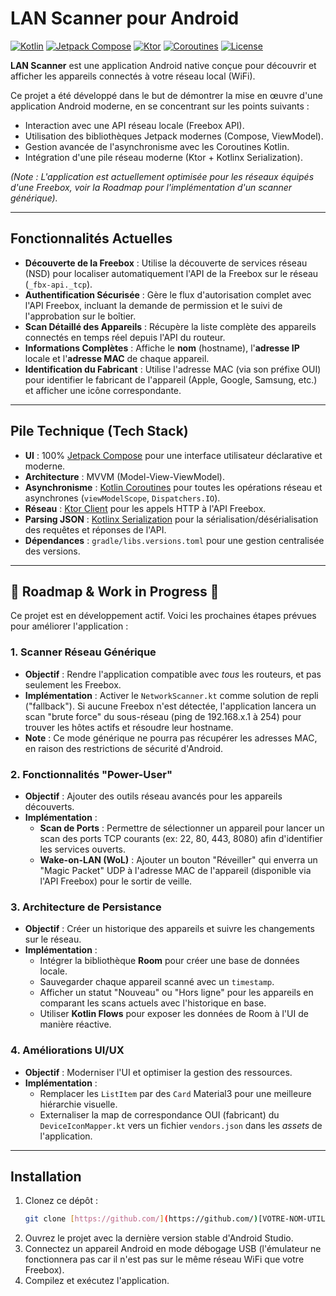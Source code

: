 # LAN Scanner pour Android

[![Kotlin](https://img.shields.io/badge/Kotlin-100%25-blue.svg?style=flat-square&logo=kotlin)](https://kotlinlang.org/)
[![Jetpack Compose](https://img.shields.io/badge/Jetpack_Compose-UI-4285F4.svg?style=flat-square&logo=android)](https://developer.android.com/jetpack/compose)
[![Ktor](https://img.shields.io/badge/Ktor-Networking-007FFF.svg?style=flat-square)](https://ktor.io/)
[![Coroutines](https://img.shields.io/badge/Kotlin-Coroutines-orange.svg?style=flat-square&logo=kotlin)](https://kotlinlang.org/docs/coroutines-overview.html)
[![License](https://img.shields.io/badge/License-MIT-green.svg?style=flat-square)](LICENSE)

**LAN Scanner** est une application Android native conçue pour découvrir et afficher les appareils connectés à votre réseau local (WiFi).

Ce projet a été développé dans le but de démontrer la mise en œuvre d'une application Android moderne, en se concentrant sur les points suivants :
* Interaction avec une API réseau locale (Freebox API).
* Utilisation des bibliothèques Jetpack modernes (Compose, ViewModel).
* Gestion avancée de l'asynchronisme avec les Coroutines Kotlin.
* Intégration d'une pile réseau moderne (Ktor + Kotlinx Serialization).

*(Note : L'application est actuellement optimisée pour les réseaux équipés d'une Freebox, voir la Roadmap pour l'implémentation d'un scanner générique).*

---

## Fonctionnalités Actuelles

* **Découverte de la Freebox** : Utilise la découverte de services réseau (NSD) pour localiser automatiquement l'API de la Freebox sur le réseau (`_fbx-api._tcp`).
* **Authentification Sécurisée** : Gère le flux d'autorisation complet avec l'API Freebox, incluant la demande de permission et le suivi de l'approbation sur le boîtier.
* **Scan Détaillé des Appareils** : Récupère la liste complète des appareils connectés en temps réel depuis l'API du routeur.
* **Informations Complètes** : Affiche le **nom** (hostname), l'**adresse IP** locale et l'**adresse MAC** de chaque appareil.
* **Identification du Fabricant** : Utilise l'adresse MAC (via son préfixe OUI) pour identifier le fabricant de l'appareil (Apple, Google, Samsung, etc.) et afficher une icône correspondante.

---

## Pile Technique (Tech Stack)

* **UI** : 100% [Jetpack Compose](https://developer.android.com/jetpack/compose) pour une interface utilisateur déclarative et moderne.
* **Architecture** : MVVM (Model-View-ViewModel).
* **Asynchronisme** : [Kotlin Coroutines](https://kotlinlang.org/docs/coroutines-overview.html) pour toutes les opérations réseau et asynchrones (`viewModelScope`, `Dispatchers.IO`).
* **Réseau** : [Ktor Client](https://ktor.io/docs/client-overview.html) pour les appels HTTP à l'API Freebox.
* **Parsing JSON** : [Kotlinx Serialization](https://github.com/Kotlin/kotlinx.serialization) pour la sérialisation/désérialisation des requêtes et réponses de l'API.
* **Dépendances** : `gradle/libs.versions.toml` pour une gestion centralisée des versions.

---

## 🚧 Roadmap & Work in Progress 🚧

Ce projet est en développement actif. Voici les prochaines étapes prévues pour améliorer l'application :

### 1. Scanner Réseau Générique
* **Objectif** : Rendre l'application compatible avec *tous* les routeurs, et pas seulement les Freebox.
* **Implémentation** : Activer le `NetworkScanner.kt` comme solution de repli ("fallback"). Si aucune Freebox n'est détectée, l'application lancera un scan "brute force" du sous-réseau (ping de 192.168.x.1 à 254) pour trouver les hôtes actifs et résoudre leur hostname.
* **Note** : Ce mode générique ne pourra pas récupérer les adresses MAC, en raison des restrictions de sécurité d'Android.

### 2. Fonctionnalités "Power-User"
* **Objectif** : Ajouter des outils réseau avancés pour les appareils découverts.
* **Implémentation** :
    * **Scan de Ports** : Permettre de sélectionner un appareil pour lancer un scan des ports TCP courants (ex: 22, 80, 443, 8080) afin d'identifier les services ouverts.
    * **Wake-on-LAN (WoL)** : Ajouter un bouton "Réveiller" qui enverra un "Magic Packet" UDP à l'adresse MAC de l'appareil (disponible via l'API Freebox) pour le sortir de veille.

### 3. Architecture de Persistance
* **Objectif** : Créer un historique des appareils et suivre les changements sur le réseau.
* **Implémentation** :
    * Intégrer la bibliothèque **Room** pour créer une base de données locale.
    * Sauvegarder chaque appareil scanné avec un `timestamp`.
    * Afficher un statut "Nouveau" ou "Hors ligne" pour les appareils en comparant les scans actuels avec l'historique en base.
    * Utiliser **Kotlin Flows** pour exposer les données de Room à l'UI de manière réactive.

### 4. Améliorations UI/UX
* **Objectif** : Moderniser l'UI et optimiser la gestion des ressources.
* **Implémentation** :
    * Remplacer les `ListItem` par des `Card` Material3 pour une meilleure hiérarchie visuelle.
    * Externaliser la map de correspondance OUI (fabricant) du `DeviceIconMapper.kt` vers un fichier `vendors.json` dans les *assets* de l'application.

---

## Installation

1.  Clonez ce dépôt :
    ```sh
    git clone [https://github.com/](https://github.com/)[VOTRE-NOM-UTILISATEUR]/[NOM-DU-REPO].git
    ```
2.  Ouvrez le projet avec la dernière version stable d'Android Studio.
3.  Connectez un appareil Android en mode débogage USB (l'émulateur ne fonctionnera pas car il n'est pas sur le même réseau WiFi que votre Freebox).
4.  Compilez et exécutez l'application.